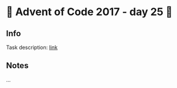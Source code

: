 # 🎄 Advent of Code 2017 - day 25 🎄

## Info

Task description: [link](https://adventofcode.com/2017/day/25)

## Notes

...